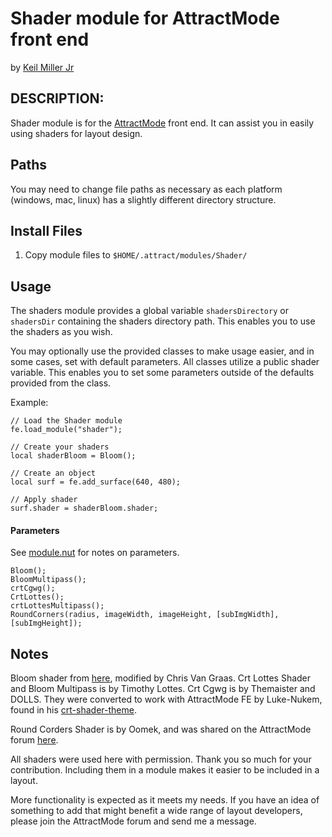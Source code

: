 # Shader module for AttractMode front end

by [Keil Miller Jr](http://keilmillerjr.com)

## DESCRIPTION:

Shader module is for the [AttractMode](http://attractmode.org) front end. It can assist you in easily using shaders for layout design.

## Paths

You may need to change file paths as necessary as each platform (windows, mac, linux) has a slightly different directory structure.

## Install Files

1. Copy module files to `$HOME/.attract/modules/Shader/`

## Usage

The shaders module provides a global variable ```shadersDirectory``` or ```shadersDir``` containing the shaders directory path. This enables you to use the shaders as you wish.

You may optionally use the provided classes to make usage easier, and in some cases, set with default parameters. All classes utilize a public shader variable. This enables you to set some parameters outside of the defaults provided from the class.

Example:

```Squirrel
// Load the Shader module
fe.load_module("shader");

// Create your shaders
local shaderBloom = Bloom();

// Create an object
local surf = fe.add_surface(640, 480);

// Apply shader
surf.shader = shaderBloom.shader;
```

#### Parameters

See [module.nut](https://github.com/keilmillerjr/shader-module/blob/master/module.nut) for notes on parameters.

```Squirrel
Bloom();
BloomMultipass();
crtCgwg();
CrtLottes();
crtLottesMultipass();
RoundCorners(radius, imageWidth, imageHeight, [subImgWidth], [subImgHeight]);
```

## Notes

Bloom shader from [here](http://wp.applesandoranges.eu/?p=14), modified by Chris Van Graas. Crt Lottes Shader and Bloom Multipass is by Timothy Lottes. Crt Cgwg is by Themaister and DOLLS. They were converted to work with AttractMode FE by Luke-Nukem, found in his [crt-shader-theme](https://gitlab.com/ljcode/crt-shader-theme).

Round Corders Shader is by Oomek, and was shared on the AttractMode forum [here](http://forum.attractmode.org/index.php?topic=1588).

All shaders were used here with permission. Thank you so much for your contribution. Including them in a module makes it easier to be included in a layout.

More functionality is expected as it meets my needs. If you have an idea of something to add that might benefit a wide range of layout developers, please join the AttractMode forum and send me a message.
